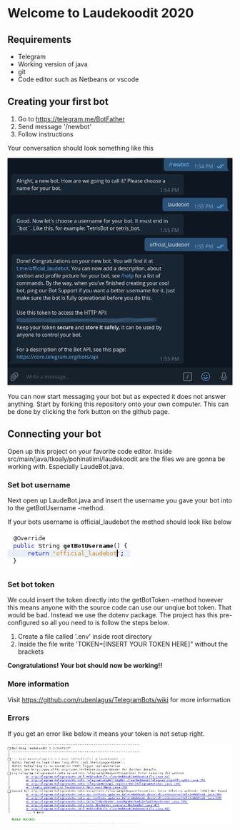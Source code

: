 # Welcome to Laudekoodit 2020

## Requirements

  - Telegram
  - Working version of java
  - git
  - Code editor such as Netbeans or vscode

## Creating your first bot

1. Go to https://telegram.me/BotFather
2. Send message '/newbot'
3. Follow instructions

Your conversation should look something like this

![conversation](images/laudekoodit.png)

You can now start messaging your bot but as expected it does not answer anything. Start by forking this repository onto your own computer. This can be done by clicking the fork button on the github page.

## Connecting your bot

Open up this project on your favorite code editor. Inside src/main/java/tkoaly/pohinatiimi/laudekoodit are the files we are gonna be working with. Especially LaudeBot.java.

### Set bot username

Next open up LaudeBot.java and insert the username you gave your bot into to the getBotUsername -method.

If your bots username is official_laudebot the method should look like below

![setUsername](images/settingUsername.png)

### Set bot token 

We could insert the token directly into the getBotToken -method however this means anyone with the source code can use our unqiue bot token. That would be bad. Instead we use the dotenv package. The project has this pre-configured so all you need to is follow the steps below.

  1. Create a file called '.env' inside root directory
  2. Inside the file write 'TOKEN=[INSERT YOUR TOKEN HERE]" without the brackets

**Congratulations! Your bot should now be working!!**

### More information

Visit https://github.com/rubenlagus/TelegramBots/wiki for more information

### Errors

If you get an error like below it means your token is not setup right.

![error](images/error.png)